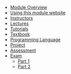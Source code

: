<navigation>

* [Module Overview](#module-overview)
* [Using this module website](#using-this-module-website)
* [Instructors](#instructors)
* [Lectures](#lectures)
* [Tutorials](#tutorials)
* [Textbook](#textbook)
* [Programming Language](#programming-language)
* [Project](#project)
* [Assessment](#assessment)
* [Exam](#exam)
  * [Part 1](#final-exam-part-1-mcq)
  * [Part 2](#final-exam-part-2-essay)

</navigation>